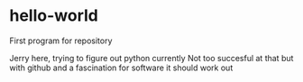 # hello-world
First program for repository

Jerry here, trying to figure out python currently
Not too succesful at that but with github and a fascination for software it should work out

